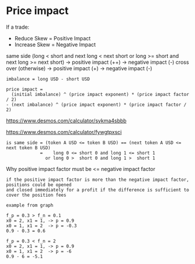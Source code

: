 # Price impact

If a trade:

- Reduce Skew = Positive Impact
- Increase Skew = Negative Impact

same side (long < short and next long < next short or long >= short and next long >= next short)
-> positive impact (++)
-> negative impact (-)
cross over (otherwise)
-> positive impact (+)
-> negative impact (-)

```
imbalance = long USD - short USD

price impact =
  (initial imbalance) ^ (price impact exponent) * (price impact factor / 2)
- (next imbalance) ^ (price impact exponent) * (price impact factor / 2)
```

https://www.desmos.com/calculator/sykma4sbbb

https://www.desmos.com/calculator/fywgtpxsci

```
is same side = (token A USD <= token B USD) == (next token A USD <= next token B USD)
             =    long 0 <= short 0 and long 1 <= short 1
               or long 0 >  short 0 and long 1 >  short 1

```

Why positive impact factor must be <= negative impact factor

```
if the positive impact factor is more than the negative impact factor, positions could be opened
and closed immediately for a profit if the difference is sufficient to cover the position fees

example from graph

f_p = 0.3 > f_n = 0.1
x0 = 2, x1 = 1, -> p = 0.9
x0 = 1, x1 = 2  -> p = -0.3
0.9 - 0.3 = 0.6

f_p = 0.3 < f_n = 2
x0 = 2, x1 = 1, -> p = 0.9
x0 = 1, x1 = 2  -> p = -6
0.9 - 6 = -5.1
```
